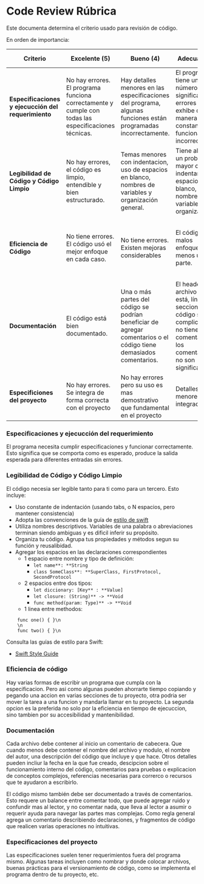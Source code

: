 # Code Review Rúbrica

Este documenta determina el criterio usado para revisión de código.

En orden de importancia:

| Criterio | Excelente (5) | Bueno (4) | Adecuado (2) | En desarrollo (1) |
|---|---|---|---|---|
| **Especificaciones y ejecucción del requerimiento** | No hay errores. El programa funciona correctamente y cumple con todas las especificaciones técnicas. | Hay detalles menores en las especificaciones del programa, algunas funciones están programadas incorrectamente. | El programa tiene un número significativo de errores y exhibe de manera constante un funcionamiento incorrecto. | El programa solo funciona correctamente en pocos casos. |
| **Legibilidad de Código y Código Limpio** | No hay errores, el código es limpio, entendible y bien estructurado. | Temas menores con indentacion, uso de espacios en blanco, nombres de variables y organización general. | Tiene al menos un problema mayor con indentanción, espacios en blanco, nombres de variables y/o organización. | Tiene problemas mayores con al menos 3 de las cuatro subcategorías de legibilidad y código limpio.
| **Eficiencia de Código** | No tiene errores. El código usó el mejor enfoque en cada caso. | No tiene errores. Existen mejoras considerables | El código usa malos enfoques en al menos una parte. | Muchas funciones del código se pudieron hacer de forma más rápida y sencilla.
| **Documentación** | El código está bien documentado. | Una o más partes del código se podrían beneficiar de agregar comentarios o el código tiene demasiados comentarios. | El header del archivo no está, líneas o secciones de código son complicadas, no tienen comentarios o los comentarios no son significativos. | No cuenta con ningún tipo de comentario
| **Especificiones del proyecto** | No hay errores. Se integra de forma correcta con el proyecto | No hay errores pero su uso es mas demostrativo que fundamental en el proyecto | Detalles menores en la integración. | Detalles significativos y comentarios o instrucciones sin resolver.


### Especificaciones y ejecucción del requerimiento

El programa necesita cumplir especificaciones y funcionar correctamente. Esto significa que se comporta como es esperado, produce la salida esperada para diferentes entradas sin errores.

### Legibilidad de Código y Código Limpio

El código necesia ser legible tanto para ti como para un tercero. Esto incluye:
* Uso constante de indentación (usando tabs, o N espacios, pero mantener consistencia)
* Adopta las convenciones de la guía de [estilo de swift](https://google.github.io/swift/)
* Utiliza nombres descriptivos. Variables de una palabra o abreviaciones terminan siendo ambiguas y es dificil inferir su propósito.
* Organiza tu código. Agrupa tus propiedades y métodos segun su función y reusalibidad.
* Agregar los espacios en las declaraciones correspondientes
    * 1 espacio entre nombre y tipo de definición:
        - `let name**: **String`
        - `class SomeClass**: **SuperClass, FirstProtocol, SecondProtocol`
    * 2 espacios entre dos tipos:
        - `let diccionary: [Key** : **Value]`
        - `let closure: (String)** -> **Void`
        - `func method(param: Type)** -> **Void`
    * 1 linea entre methodos:

```   
    func one() { }\n
    \n
    func two() { }\n
```

Consulta las guías de estilo para Swift:
- [Swift Style Guide](https://google.github.io/swift/)

### Eficiencia de código
Hay varias formas de escribir un programa que cumpla con la especificacion. Pero asi como algunas pueden ahorrarte tiempo copiando y pegando una accion en varias secciones de tu proyecto,
otra podria ser mover la tarea a una funcion y mandarla llamar en tu proyecto. La segunda opcion es la preferida no solo por la eficiencia en tiempo de ejecuccion, 
sino tambien por su accesibilidad y mantenibilidad.   

### Documentación
Cada archivo debe contener al inicio un comentario de cabecera. Que cuando menos debe contener el nombre del archivo y modulo, el nombre del autor, 
una descripción del código que incluye y que hace. Otros detalles pueden incliur la fecha en la que fue creado, descipcion sobre el funcionamiento interno del código,
comentarios para pruebas o explicacion de conceptos complejos, referencias necesarias para correrco o recursos que te ayudaron a escribirlo.

El código mismo también debe ser documentado a través de comentarios. Esto requere un balance entre comentar todo, que puede agregar ruido y confundir mas al lector,
y no comentar nada, que lleva al lector a asumir o requerir ayuda para navegar las partes mas complejas. Como regla general agrega un comentario describiendo declaraciones,
y fragmentos de código que realicen varias operaciones no intuitivas.

### Especificaciones del proyecto
Las especificaciones suelen tener requerimientos fuera del programa mismo. Algunas tareas incluyen como nombrar y donde colocar archivos, buenas prácticas para el versionamiento de código,
como se implementa el programa dentro de tu proyecto, etc. 

